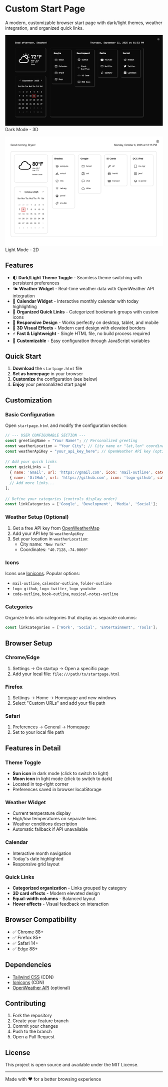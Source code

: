 # Custom Start Page

A modern, customizable browser start page with dark/light themes, weather integration, and organized quick links.

![Start Page Dark 3D Screenshot](startpage.png)
Dark Mode - 3D

![Start Page Light 2d Screenshot](startuppage_light2d.jpg)
Light Mode - 2D

## Features

- 🌓 **Dark/Light Theme Toggle** - Seamless theme switching with persistent preferences
- 🌤️ **Weather Widget** - Real-time weather data with OpenWeather API integration
- 📅 **Calendar Widget** - Interactive monthly calendar with today highlighting
- 🔗 **Organized Quick Links** - Categorized bookmark groups with custom icons
- 📱 **Responsive Design** - Works perfectly on desktop, tablet, and mobile
- 🎨 **3D Visual Effects** - Modern card design with elevated borders
- ⚡ **Fast & Lightweight** - Single HTML file, no build process required
- 🎯 **Customizable** - Easy configuration through JavaScript variables

## Quick Start

1. **Download** the `startpage.html` file
2. **Set as homepage** in your browser
3. **Customize** the configuration (see below)
4. **Enjoy** your personalized start page!

## Customization

### Basic Configuration

Open `startpage.html` and modify the configuration section:

```javascript
// --- USER CONFIGURABLE SECTION ---
const greetingName = "Your Name!"; // Personalized greeting
const weatherLocation = "Your City"; // City name or "lat,lon" coordinates
const weatherApiKey = "your_api_key_here"; // OpenWeather API key (optional)

// Add your quick links
const quickLinks = [
  { name: 'Gmail', url: 'https://gmail.com', icon: 'mail-outline', category: 'Google' },
  { name: 'GitHub', url: 'https://github.com', icon: 'logo-github', category: 'Development' },
  // Add more links...
];

// Define your categories (controls display order)
const linkCategories = ['Google', 'Development', 'Media', 'Social'];
```

### Weather Setup (Optional)

1. Get a free API key from [OpenWeatherMap](https://openweathermap.org/api)
2. Add your API key to `weatherApiKey`
3. Set your location in `weatherLocation`:
   - City name: `"New York"`
   - Coordinates: `"40.7128,-74.0060"`

### Icons

Icons use [Ionicons](https://ionic.io/ionicons). Popular options:
- `mail-outline`, `calendar-outline`, `folder-outline`
- `logo-github`, `logo-twitter`, `logo-youtube`
- `code-outline`, `book-outline`, `musical-notes-outline`

### Categories

Organize links into categories that display as separate columns:
```javascript
const linkCategories = ['Work', 'Social', 'Entertainment', 'Tools'];
```

## Browser Setup

### Chrome/Edge
1. Settings → On startup → Open a specific page
2. Add your local file: `file:///path/to/startpage.html`

### Firefox
1. Settings → Home → Homepage and new windows
2. Select "Custom URLs" and add your file path

### Safari
1. Preferences → General → Homepage
2. Set to your local file path

## Features in Detail

### Theme Toggle
- **Sun icon** in dark mode (click to switch to light)
- **Moon icon** in light mode (click to switch to dark)
- Located in top-right corner
- Preferences saved in browser localStorage

### Weather Widget
- Current temperature display
- High/low temperatures on separate lines
- Weather conditions description
- Automatic fallback if API unavailable

### Calendar
- Interactive month navigation
- Today's date highlighted
- Responsive grid layout

### Quick Links
- **Categorized organization** - Links grouped by category
- **3D card effects** - Modern elevated design
- **Equal-width columns** - Balanced layout
- **Hover effects** - Visual feedback on interaction

## Browser Compatibility

- ✅ Chrome 88+
- ✅ Firefox 85+
- ✅ Safari 14+
- ✅ Edge 88+

## Dependencies

- [Tailwind CSS](https://tailwindcss.com/) (CDN)
- [Ionicons](https://ionic.io/ionicons) (CDN)
- [OpenWeather API](https://openweathermap.org/api) (optional)

## Contributing

1. Fork the repository
2. Create your feature branch
3. Commit your changes
4. Push to the branch
5. Open a Pull Request

## License

This project is open source and available under the MIT License.

---

Made with ❤️ for a better browsing experience

